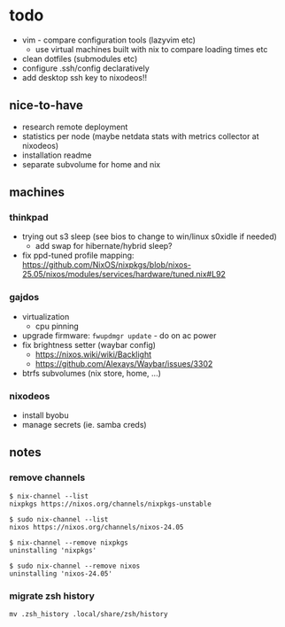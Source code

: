 # todo
- vim - compare configuration tools (lazyvim etc)
    - use virtual machines built with nix to compare loading times etc
- clean dotfiles (submodules etc)
- configure .ssh/config declaratively
- add desktop ssh key to nixodeos!!

## nice-to-have
- research remote deployment
- statistics per node (maybe netdata stats with metrics collector at nixodeos)
- installation readme
- separate subvolume for home and nix

## machines

### thinkpad
- trying out s3 sleep (see bios to change to win/linux s0xidle if needed)
    - add swap for hibernate/hybrid sleep?
- fix ppd-tuned profile mapping: https://github.com/NixOS/nixpkgs/blob/nixos-25.05/nixos/modules/services/hardware/tuned.nix#L92

### gajdos
- virtualization
    - cpu pinning
- upgrade firmware: `fwupdmgr update` - do on ac power
- fix brightness setter (waybar config)
    - https://nixos.wiki/wiki/Backlight
    - https://github.com/Alexays/Waybar/issues/3302
- btrfs subvolumes (nix store, home, ...)

### nixodeos
- install byobu
- manage secrets (ie. samba creds)

## notes

### remove channels
```
$ nix-channel --list
nixpkgs https://nixos.org/channels/nixpkgs-unstable

$ sudo nix-channel --list
nixos https://nixos.org/channels/nixos-24.05
```

```
$ nix-channel --remove nixpkgs
uninstalling 'nixpkgs'

$ sudo nix-channel --remove nixos
uninstalling 'nixos-24.05'
```

### migrate zsh history
```
mv .zsh_history .local/share/zsh/history
```
